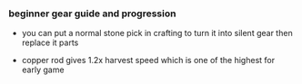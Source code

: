 ### beginner gear guide and progression

* you can put a normal stone pick in crafting to turn it into silent gear then replace it parts

* copper rod gives 1.2x harvest speed which is one of the highest for early game